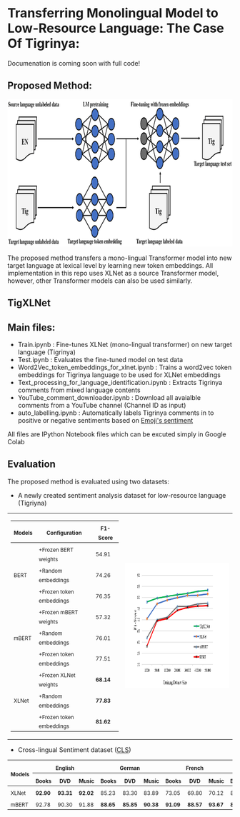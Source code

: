 # Transferring Monolingual Model to Low-Resource Language: The Case Of Tigrinya:


Documenation is coming soon with full code!

## Proposed Method:
<img src="data/proposed.png" height = "330" width ="760" >

The proposed method transfers a mono-lingual Transformer model into new target language at lexical level by learning new token embeddings. All implementation in this repo uses XLNet as a source Transformer model, however, other Transformer models can also be used similarly. 

## TigXLNet


## Main files:
 - Train.ipynb : Fine-tunes XLNet (mono-lingual transformer) on new target language (Tigrinya)
 - Test.ipynb : Evaluates the fine-tuned model on test data 
 - Word2Vec_token_embeddings_for_xlnet.ipynb : Trains a word2vec token embeddings for Tigrinya language to be used for XLNet embeddings
 - Text_processing_for_language_identification.ipynb : Extracts Tigrinya comments from mixed language contents
 - YouTube_comment_downloader.ipynb : Download all avaialble comments from a YouTube channel (Channel ID as input)
 - auto_labelling.ipynb : Automatically labels Tigrinya comments in to positive or negative sentiments based on [Emoji's sentiment](http://kt.ijs.si/data/Emoji_sentiment_ranking/)  
 
 All files are IPython Notebook files which can be excuted simply in Google Colab
 
 ## Evaluation
 
 The proposed method is evaluated using two datasets:
  - A newly created sentiment analysis dataset for low-resource language (Tigriyna) 
   
  <table>
   <tr>
    <td> <table>
    <thead>
        <tr>
            <th><sub>Models</sub></th>
            <th><sub>Configuration</sub></th>
            <th><sub>F1-Score</sub></th>
        </tr>
    </thead>
    <tbody>
        <tr>
            <td rowspan=3><sub>BERT</sub></td>
            <td rowspan=1><sub>+Frozen BERT weights</sub></td>
            <td><sub>54.91</sub></td>
        </tr>
        <tr>
            <td rowspan=1><sub>+Random embeddings</sub></td>
            <td><sub>74.26</sub></td>
        </tr>
        <tr>
            <td rowspan=1><sub>+Frozen token embeddings</sub></td>
            <td><sub>76.35</sub></td>
        </tr>     
        <tr>
            <td rowspan=3><sub>mBERT</sub></td>
            <td rowspan=1><sub>+Frozen mBERT weights</sub></td>
            <td><sub>57.32</sub></td>
        </tr>
        <tr>
            <td rowspan=1><sub>+Random embeddings</sub></td>
            <td><sub>76.01</sub></td>
        </tr>
        <tr>
            <td rowspan=1><sub>+Frozen token embeddings</sub></td>
            <td><sub>77.51</sub></td>
        </tr>        
        <tr>
            <td rowspan=3><sub>XLNet</sub></td>
            <td rowspan=1><sub>+Frozen XLNet weights</sub></td>
            <td><strong><sub>68.14</sub></strong></td>
        </tr>
        <tr>
            <td rowspan=1><sub>+Random embeddings</sub></td>
            <td><strong><sub>77.83</sub></strong></td>
        </tr>
        <tr>
            <td rowspan=1><sub>+Frozen token embeddings</sub></td>
            <td><strong><sub>81.62</sub></strong></td>
        </tr>
    </tbody>
</table> </td>
      <td><img src="data/effect_of_dataset_size.png" alt="3" width = 480px height = 280px></td>
  </tr>
 </table>

  
        
  - Cross-lingual Sentiment dataset ([CLS](https://zenodo.org/record/3251672#.Xs65VzozbIU))
  
  
  <table>
    <thead>
        <tr>
            <th rowspan=2><sub>Models</sub></th>
            <th rowspan=1 colspan=3><sub>English</sub></th>
            <th rowspan=1 colspan=3><sub>German</sub></th>
            <th rowspan=1 colspan=3><sub>French</sub></th>
            <th rowspan=1 colspan=3><sub>Japanese</sub></th>
            <th rowspan=2><sub>Average</sub></th>
        </tr>
        <tr>
            <th colspan=1><sub>Books</sub></th>
            <th colspan=1><sub>DVD</sub></th>
            <th colspan=1><sub>Music</sub></th>
            <th colspan=1><sub>Books</sub></th>
            <th colspan=1><sub>DVD</sub></th>
            <th colspan=1><sub>Music</sub></th>
            <th colspan=1><sub>Books</sub></th>
            <th colspan=1><sub>DVD</sub></th>
            <th colspan=1><sub>Music</sub></th>
            <th colspan=1><sub>Books</sub></th>
            <th colspan=1><sub>DVD</sub></th>
            <th colspan=1><sub>Music</sub></th>
        </tr>
    </thead>
    <tbody>
        <tr>
            <td colspan=1><sub>XLNet</sub></td>
            <td colspan=1><sub><strong>92.90</strong></sub></td>
            <td colspan=1><sub><strong>93.31</strong></sub></td>
            <td colspan=1><sub><strong>92.02</strong></sub></td>
            <td colspan=1><sub>85.23</sub></td>
            <td colspan=1><sub>83.30</sub></td>
            <td colspan=1><sub>83.89</sub></td>
            <td colspan=1><sub>73.05</sub></td>
            <td colspan=1><sub>69.80</sub></td>
            <td colspan=1><sub>70.12</sub></td>
            <td colspan=1><sub>83.20</sub></td>
            <td colspan=1><sub><strong>86.07</strong></sub></td>
            <td colspan=1><sub>85.24</sub></td>
            <td colspan=1><sub>83.08</sub></td>
        </tr>
        <tr>
            <td colspan=1><sub>mBERT</sub></td>
            <td colspan=1><sub>92.78</sub></td>
            <td colspan=1><sub>90.30</sub></td>
            <td colspan=1><sub>91.88</sub></td>
            <td colspan=1><sub><strong>88.65</strong></sub></td>
            <td colspan=1><sub><strong>85.85</strong></sub></td>
            <td colspan=1><sub><strong>90.38</strong></sub></td>
            <td colspan=1><sub><strong>91.09</strong></sub></td>
            <td colspan=1><sub><strong>88.57</strong></sub></td>
            <td colspan=1><sub><strong>93.67</strong></sub></td>
            <td colspan=1><sub><strong>84.35</strong></sub></td>
            <td colspan=1><sub>81.77</sub></td>
            <td colspan=1><sub><strong>87.53</strong></sub></td>
            <td colspan=1><sub><strong>88.90</strong></sub></td>
        </tr> 
    </tbody>
</table> 
 
